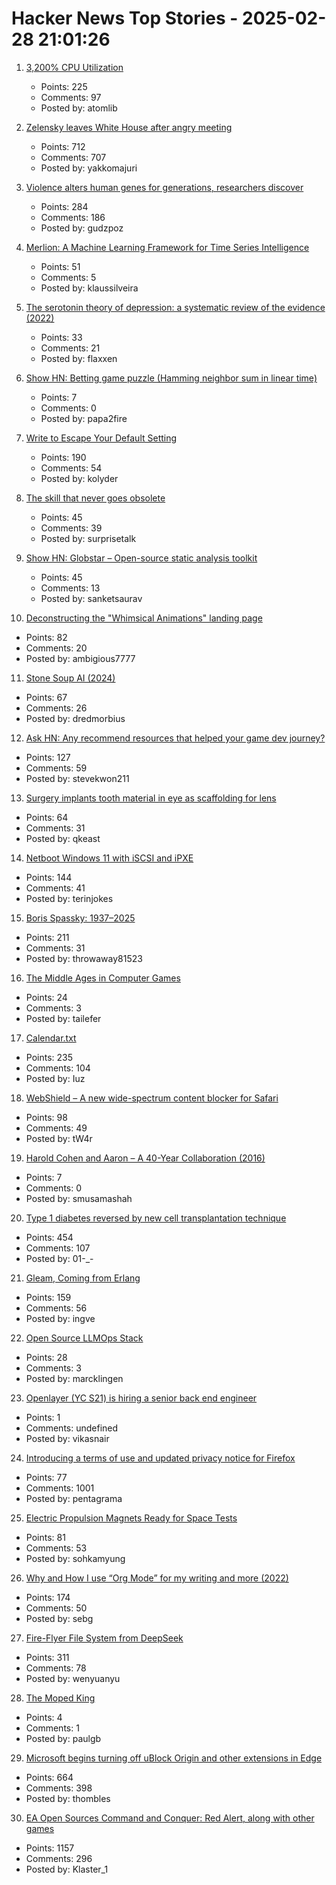 # Hacker News Top Stories - 2025-02-28 21:01:26

1. [3,200% CPU Utilization](https://josephmate.github.io/2025-02-26-3200p-cpu-util/)
   - Points: 225
   - Comments: 97
   - Posted by: atomlib

2. [Zelensky leaves White House after angry meeting](https://www.bbc.com/news/live/c625ex282zzt)
   - Points: 712
   - Comments: 707
   - Posted by: yakkomajuri

3. [Violence alters human genes for generations, researchers discover](https://news.ufl.edu/2025/02/syrian-violence-epigenetics/)
   - Points: 284
   - Comments: 186
   - Posted by: gudzpoz

4. [Merlion: A Machine Learning Framework for Time Series Intelligence](https://github.com/salesforce/Merlion)
   - Points: 51
   - Comments: 5
   - Posted by: klaussilveira

5. [The serotonin theory of depression: a systematic review of the evidence (2022)](https://www.nature.com/articles/s41380-022-01661-0)
   - Points: 33
   - Comments: 21
   - Posted by: flaxxen

6. [Show HN: Betting game puzzle (Hamming neighbor sum in linear time)](undefined)
   - Points: 7
   - Comments: 0
   - Posted by: papa2fire

7. [Write to Escape Your Default Setting](https://kupajo.com/write-to-escape-your-default-setting/)
   - Points: 190
   - Comments: 54
   - Posted by: kolyder

8. [The skill that never goes obsolete](https://www.autodidacts.io/troubleshooting/)
   - Points: 45
   - Comments: 39
   - Posted by: surprisetalk

9. [Show HN: Globstar – Open-source static analysis toolkit](undefined)
   - Points: 45
   - Comments: 13
   - Posted by: sanketsaurav

10. [Deconstructing the "Whimsical Animations" landing page](https://www.joshwcomeau.com/blog/whimsical-animations/)
   - Points: 82
   - Comments: 20
   - Posted by: ambigious7777

11. [Stone Soup AI (2024)](https://simons.berkeley.edu/news/stone-soup-ai)
   - Points: 67
   - Comments: 26
   - Posted by: dredmorbius

12. [Ask HN: Any recommend resources that helped your game dev journey?](undefined)
   - Points: 127
   - Comments: 59
   - Posted by: stevekwon211

13. [Surgery implants tooth material in eye as scaffolding for lens](https://www.cbc.ca/radio/asithappens/tooth-in-eye-surgery-canada-1.7470626)
   - Points: 64
   - Comments: 31
   - Posted by: qkeast

14. [Netboot Windows 11 with iSCSI and iPXE](https://terinstock.com/post/2025/02/Netboot-Windows-11-with-iSCSI-and-iPXE/)
   - Points: 144
   - Comments: 41
   - Posted by: terinjokes

15. [Boris Spassky: 1937–2025](https://en.chessbase.com/post/boris-spassky-1937-2025)
   - Points: 211
   - Comments: 31
   - Posted by: throwaway81523

16. [The Middle Ages in Computer Games](https://www.medievalists.net/2025/02/new-medieval-books-the-middle-ages-in-computer-games/)
   - Points: 24
   - Comments: 3
   - Posted by: tailefer

17. [Calendar.txt](https://terokarvinen.com/2021/calendar-txt/)
   - Points: 235
   - Comments: 104
   - Posted by: Iuz

18. [WebShield – A new wide-spectrum content blocker for Safari](https://github.com/arjpar/WebShield)
   - Points: 98
   - Comments: 49
   - Posted by: tW4r

19. [Harold Cohen and Aaron – A 40-Year Collaboration (2016)](https://computerhistory.org/blog/harold-cohen-and-aaron-a-40-year-collaboration/)
   - Points: 7
   - Comments: 0
   - Posted by: smusamashah

20. [Type 1 diabetes reversed by new cell transplantation technique](https://newatlas.com/diabetes/islet-transplantation-type-1-diabetes/)
   - Points: 454
   - Comments: 107
   - Posted by: 01-_-

21. [Gleam, Coming from Erlang](https://olano.dev/blog/gleam-coming-from-erlang/)
   - Points: 159
   - Comments: 56
   - Posted by: ingve

22. [Open Source LLMOps Stack](https://oss-llmops-stack.com)
   - Points: 28
   - Comments: 3
   - Posted by: marcklingen

23. [Openlayer (YC S21) is hiring a senior back end engineer](https://www.ycombinator.com/companies/openlayer/jobs/yIE9WI3-senior-backend-engineer)
   - Points: 1
   - Comments: undefined
   - Posted by: vikasnair

24. [Introducing a terms of use and updated privacy notice for Firefox](https://blog.mozilla.org/en/products/firefox/firefox-news/firefox-terms-of-use/)
   - Points: 77
   - Comments: 1001
   - Posted by: pentagrama

25. [Electric Propulsion Magnets Ready for Space Tests](https://spectrum.ieee.org/electric-propulsion-thruster)
   - Points: 81
   - Comments: 53
   - Posted by: sohkamyung

26. [Why and How I use “Org Mode” for my writing and more (2022)](https://www.evalapply.org/posts/why-and-how-i-use-org-mode/index.html)
   - Points: 174
   - Comments: 50
   - Posted by: sebg

27. [Fire-Flyer File System from DeepSeek](https://github.com/deepseek-ai/3FS)
   - Points: 311
   - Comments: 78
   - Posted by: wenyuanyu

28. [The Moped King](https://www.streetsblogprojects.org/fly-electric-bike-moped-new-york-city-streets-safety-lithium-ion-batteries)
   - Points: 4
   - Comments: 1
   - Posted by: paulgb

29. [Microsoft begins turning off uBlock Origin and other extensions in Edge](https://www.neowin.net/news/microsoft-begins-turning-off-ublock-origin-and-other-extensions-in-edge/)
   - Points: 664
   - Comments: 398
   - Posted by: thombles

30. [EA Open Sources Command and Conquer: Red Alert, along with other games](https://github.com/electronicarts/CnC_Red_Alert)
   - Points: 1157
   - Comments: 296
   - Posted by: Klaster_1

